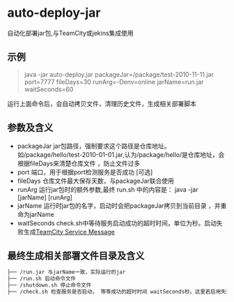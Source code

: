 # auto-deploy-jar
自动化部署jar包,与TeamCity或jekins集成使用

## 示例
> java -jar auto-deploy.jar packageJar=/package/test-2010-11-11.jar port=7777 fileDays=30 runArg=-Denv=online jarName=run.jar waitSeconds=60

运行上面命令后，会自动拷贝文件，清理历史文件，生成相关部署脚本

## 参数及含义
- packageJar jar包路径，强制要求这个路径是仓库地址。如/package/hello/test-2010-01-01.jar,认为/package/hello/是仓库地址，会根据fileDays来清楚仓库文件 ，防止文件过多
- port 端口，用于根据port检测服务是否成功 [可选]
- fileDays 仓库文件最大保存天数，与packageJar联合使用
- runArg 运行jar包时的额外参数,最终 run.sh 中的内容是： java -jar [jarName] [runArg]
- jarName 运行时jar包的名字，启动时会把packageJar拷贝到当前目录 ，并重命为jarName
- waitSeconds check.sh中等待服务启动成功的超时时间，单位为秒。启动失败生成[TeamCity Service Message](https://confluence.jetbrains.com/display/TCD9/Build+Script+Interaction+with+TeamCity?&_ga=2.40264418.1506726782.1573278037-1889108018.1569807688#BuildScriptInteractionwithTeamCity-reportingMessagesForBuildLogReportingMessagesForBuildLog)

## 最终生成相关部署文件目录及含义

```bash
├── /run.jar 与jarName一致，实际运行的jar
├── /run.sh 启动命令文件
├── /shutdown.sh 停止命令文件
├── /check.sh 检查服务是否启动， 等等成功的超时时间 waitSeconds秒。这里若启用失败会生成TeamCity 的失败Message. 
 
```
